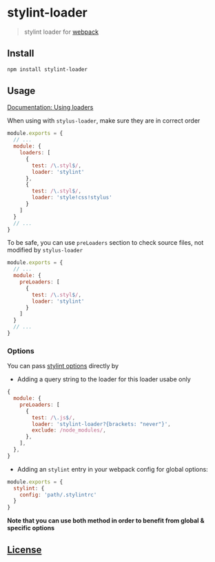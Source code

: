 # stylint-loader

> stylint loader for [webpack](http://webpack.github.io/)

## Install

```bash
npm install stylint-loader
```

## Usage

[Documentation: Using loaders](http://webpack.github.io/docs/using-loaders.html)

When using with `stylus-loader`, make sure they are in correct order

```javascript
module.exports = {
  // ...
  module: {
    loaders: [
      {
        test: /\.styl$/, 
        loader: 'stylint'
      },
      {
        test: /\.styl$/,
        loader: 'style!css!stylus'
      }
    ]
  }
  // ...
}
```

To be safe, you can use `preLoaders` section to check source files, not modified by `stylus-loader`

```js
module.exports = {
  // ...
  module: {
    preLoaders: [
      {
        test: /\.styl$/, 
        loader: 'stylint'
      }
    ]
  }
  // ...
}
```

### Options

You can pass [stylint options](https://github.com/rossPatton/stylint#options) directly by

- Adding a query string to the loader for this loader usabe only

```js
{
  module: {
    preLoaders: [
      {
        test: /\.js$/,
        loader: 'stylint-loader?{brackets: "never"}',
        exclude: /node_modules/,
      },
    ],
  },
}
```

- Adding an `stylint` entry in your webpack config for global options:

```js
module.exports = {
  stylint: {
    config: 'path/.stylintrc'
  }
}
```

**Note that you can use both method in order to benefit from global & specific options**

## [License](LICENSE)